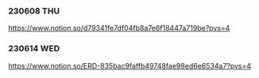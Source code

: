 ### 230608 THU
https://www.notion.so/d79341fe7df04fb8a7e6f18447a719be?pvs=4

### 230614 WED
https://www.notion.so/ERD-835bac9faffb49748fae98ed6e6534a7?pvs=4
